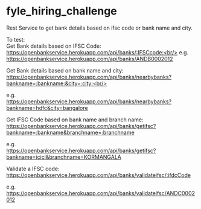 # fyle_hiring_challenge
Rest Service to get bank details based on ifsc code or bank name and city.

To test:<br/>
Get Bank details based on IFSC Code:<br/>
https://openbankservice.herokuapp.com/api/banks/:IFSCcode:<br/>
e.g.<br/>
https://openbankservice.herokuapp.com/api/banks/ANDB0002012<br/>

Get Bank details based on bank name and city:<br/>
https://openbankservice.herokuapp.com/api/banks/nearbybanks?bankname=:bankname:&city=:city:<br/>

e.g.<br/>
https://openbankservice.herokuapp.com/api/banks/nearbybanks?bankname=hdfc&city=bangalore<br/>

Get IFSC Code based on bank name and branch name:<br/>
https://openbankservice.herokuapp.com/api/banks/getifsc?bankname=:bankname&branchname=:branchname<br/>

e.g.<br/>
https://openbankservice.herokuapp.com/api/banks/getifsc?bankname=icici&branchname=KORMANGALA<br/>

Validate a IFSC code:<br/>
https://openbankservice.herokuapp.com/api/banks/validateifsc/:ifdcCode<br/>

e.g.<br/>
https://openbankservice.herokuapp.com/api/banks/validateifsc/ANDC0002012<br/>





